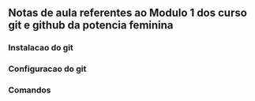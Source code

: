 ## Notas de aula referentes ao Modulo 1 dos curso git e github da potencia feminina


### Instalacao do git


### Configuracao do git


### Comandos
